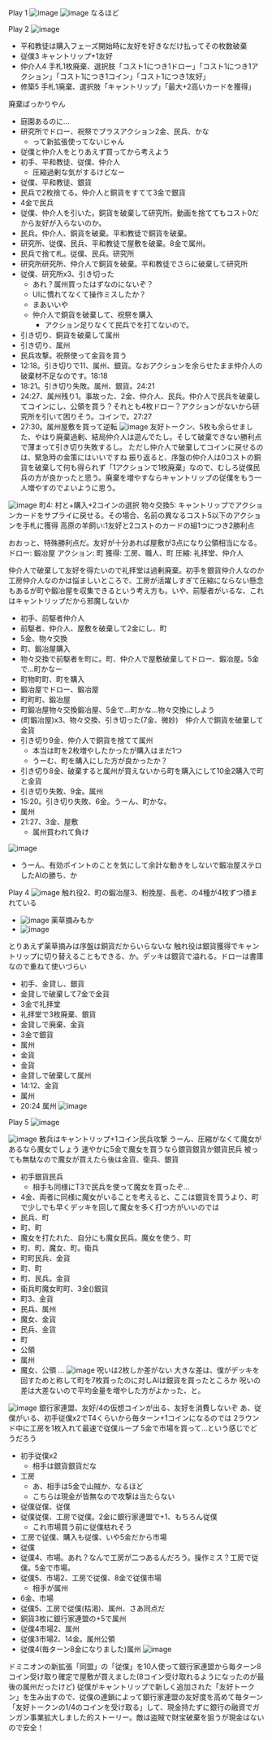 
Play 1
![image](https://gyazo.com/f07efc5a69b08c15b9b1fa11cd659126/thumb/1000)
![image](https://gyazo.com/ca2e74eb2e4854d46dbec9a0c21f8343/thumb/1000)
なるほど

Play 2
![image](https://gyazo.com/c3a730071a32891e141f19e1f7ea8070/thumb/1000)
- 平和教徒は購入フェーズ開始時に友好を好きなだけ払ってその枚数破棄
- 従僕3 キャントリップ+1友好
- 仲介人4 手札1枚廃棄、選択肢「コスト1につき1ドロー」「コスト1につき1アクション」「コスト1につき1コイン」「コスト1につき1友好」
- 修築5 手札1廃棄、選択肢「キャントリップ」「最大+2高いカードを獲得」

廃棄ばっかりやん
- 庭園あるのに…
- 研究所でドロー、祝祭でプラスアクション2金、民兵、かな
    - って新拡張使ってないじゃん
- 従僕と仲介人をとりあえず買ってから考えよう
- 初手、平和教徒、従僕、仲介人
    - 圧縮過剰な気がするけどなー
- 従僕、平和教徒、銀貨
- 民兵で2枚捨てる。仲介人と銅貨をすてて3金で銀貨
- 4金で民兵
- 従僕、仲介人を引いた。銅貨を破棄して研究所。動画を捨ててもコスト0だから友好が入らないのか。
- 民兵。仲介人、銅貨を破棄。平和教徒で銅貨を破棄。
- 研究所、従僕、民兵、平和教徒で屋敷を破棄。8金で属州。
- 民兵で捨て札。従僕、民兵。研究所
- 研究所研究所、仲介人で銅貨を破棄。平和教徒でさらに破棄して研究所
- 従僕、研究所x3、引き切った
    - あれ？属州買ったはずなのにないぞ？
    - UIに慣れてなくて操作ミスしたか？
    - まあいいや
    - 仲介人で銅貨を破棄して、祝祭を購入
        - アクション足りなくて民兵でを打てないので。
- 引き切り、銅貨を破棄して属州
- 引き切り、属州
- 民兵攻撃。祝祭使って金貨を買う
- 12:18。引き切りで11、属州、銀貨。なおアクションを余らせたまま仲介人の破棄材不足なのです。18:18
- 18:21。引き切り失敗。属州、銀貨。24:21
- 24:27、属州残り1。事故った、2金、仲介人、民兵。仲介人で民兵を破棄してコインにし、公領を買う？それとも4枚ドロー？アクションがないから研究所を引いて困りそう。コインで。27:27
- 27:30。属州屋敷を買って逆転
![image](https://gyazo.com/6931aaf1473027f3072f91a45746be9c/thumb/1000)
友好トークン、5枚も余らせました、やはり廃棄過剰、結局仲介人は遊んでたし。そして破棄できない勝利点で薄まって引き切り失敗するし。
ただし仲介人で破棄してコインに戻せるのは、緊急時の金策にはいいですね
振り返ると、序盤の仲介人は0コストの銅貨を破棄して何も得られず「1アクションで1枚廃棄」なので、むしろ従僕民兵の方が良かったと思う。廃棄を増やすならキャントリップの従僕をもう一人増やすのでよいように思う。

![image](https://gyazo.com/595a14e2092c881b006a61176d5ae95f/thumb/1000)
町4: 村と+購入+2コインの選択
物々交換5: キャントリップでアクションカードをサプライに戻せる。その場合、名前の異なるコスト5以下のアクションを手札に獲得
高原の羊飼い:1友好と2コストのカードの組1つにつき2勝利点

おおっと、特殊勝利点だ。友好が十分あれば屋敷が3点になり公領相当になる。
ドロー: 鍛冶屋
アクション: 町
獲得: 工房、職人、町
圧縮: 礼拝堂、仲介人

仲介人で破棄して友好を得たいので礼拝堂は過剰廃棄。初手を銀貨仲介人なのか工房仲介人なのかは悩ましいところで、工房が活躍しすぎて圧縮にならない懸念もあるが町や鍛冶屋を収集できるという考え方も。いや、前駆者がいるな、これはキャントリップだから邪魔しないか
- 初手、前駆者仲介人
- 前駆者、仲介人、屋敷を破棄して2金にし、町
- 5金、物々交換
- 町、鍛冶屋購入
- 物々交換で前駆者を町に。町、仲介人で屋敷破棄してドロー、鍛冶屋。5金で…町かなー
- 町物町町、町を購入
- 鍛冶屋でドロー、鍛冶屋
- 町町町、鍛冶屋
- 町鍛冶屋物々交換鍛冶屋、5金で…町かな…物々交換にしよう
- (町鍛冶屋)x3、物々交換、引き切った(7金、微妙)　仲介人で銅貨を破棄して金貨
- 引き切り9金、仲介人で銅貨を捨てて属州
    - 本当は町を2枚増やしたかったが購入はまだ1つ
    - うーむ、町を購入にした方が良かったか？
- 引き切り8金、破棄すると属州が買えないから町を購入にして10金2購入で町と金貨
- 引き切り失敗、9金。属州
- 15:20。引き切り失敗、6金。うーん、町かな。
- 属州
- 21:27、3金、屋敷
    - 属州買われて負け

![image](https://gyazo.com/a5bbf45de5888c5b8364ac9f79148c3f/thumb/1000)
- うーん、有効ポイントのことを気にして余計な動きをしないで鍛冶屋ステロしたAIの勝ち、か

Play 4
![image](https://gyazo.com/7bf44124d984970d008f883325cf16db/thumb/1000)
触れ役2、町の鍛冶屋3、粉挽屋、長老、の4種が4枚ずつ積まれている
- ![image](https://gyazo.com/25dce066468e4861acce891c34c87ae7/thumb/1000)
薬草摘みもか
- ![image](https://gyazo.com/604d49e31953abfbefad44ab38701a74/thumb/1000)

とりあえず薬草摘みは序盤は銅貨だからいらないな
触れ役は銀貨獲得でキャントリップに切り替えることもできる、か。デッキは銀貨で溢れる。ドローは書庫なので重ねて使いづらい
- 初手、金貸し、銀貨
- 金貸しで破棄して7金で金貨
- 3金で礼拝堂
- 礼拝堂で3枚廃棄、銀貨
- 金貸しで廃棄、金貨
- 3金で銀貨
- 属州
- 金貨
- 金貨
- 金貸しで破棄して属州
- 14:12、金貨
- 属州
- 20:24 属州
![image](https://gyazo.com/bc206cbf931d215d364d0bf8d9861a2c/thumb/1000)

Play 5
![image](https://gyazo.com/7d5c7e42aacd6e3a50f957102626ca5b/thumb/1000)

![image](https://gyazo.com/7131cda24f52d4a3d44efc85eccb63ac/thumb/1000)
散兵はキャントリップ+1コイン民兵攻撃
うーん、圧縮がなくて魔女があるなら魔女でしょう
速やかに5金で魔女を買うなら銀貨銀貨か銀貨民兵
被っても無駄なので魔女が買えたら後は金貨、衛兵、銀貨
- 初手銀貨民兵
    - 相手も同様にT3で民兵を使って魔女を買ったぞ…
- 4金、両者に同様に魔女がいることを考えると、ここは銀貨を買うより、町で少しでも早くデッキを回して魔女を多く打つ方がいいのでは
- 民兵、町
- 町、町
- 魔女を打たれた、自分にも魔女民兵。魔女を使う、町
- 町、町、魔女、町。衛兵
- 町町民兵、金貨
- 町、町
- 町、民兵。金貨
- 衛兵町魔女町町、3金()銀貨
- 町3、金貨
- 民兵、属州
- 魔女、金貨
- 民兵、金貨
- 町
- 公領
- 属州
- 魔女、公領
…
![image](https://gyazo.com/8491fd0bd5df5bcd8736e2adc273eb8d/thumb/1000)
呪いは2枚しか差がない
大きな差は、僕がデッキを回すためと称して町を7枚買ったのに対しAIは銀貨を買ったところか
呪いの差は大差ないので平均金量を増やした方がよかった、と。

![image](https://gyazo.com/8dd1ad6e29fcf307f95ac251e60024df/thumb/1000)
銀行家連盟、友好/4の仮想コインが出る、友好を消費しないぞ
あ、従僕がいる、初手従僕x2でT4くらいから毎ターン+1コインになるのでは
2ラウンド中に工房を1枚入れて最速で従僕ループ
5金で市場を買って…という感じでどうだろう
- 初手従僕x2
    - 相手は銀貨銀貨だな
- 工房
    - あ、相手は5金で山賊か、なるほど
    - こちらは現金が皆無なので攻撃は当たらない
- 従僕従僕、従僕
- 従僕従僕、工房で従僕。2金に銀行家連盟で+1、もちろん従僕
    - これ市場買う前に従僕枯れそう
- 工房で従僕、購入も従僕、いや5金だから市場
- 従僕
- 従僕4、市場。あれ？なんで工房が二つあるんだろう。操作ミス？工房で従僕。5金で市場。
- 従僕5、市場2、工房で従僕、8金で従僕市場
    - 相手が属州
- 6金、市場
- 従僕5、工房で従僕(枯渇)、属州、さあ同点だ
- 銅貨3枚に銀行家連盟の+5で属州
- 従僕4市場2、属州
- 従僕3市場2、14金。属州公領
- 従僕4(毎ターン8金になりました)属州
![image](https://gyazo.com/a41f5c4851dc450691c07e7d2bdccd33/thumb/1000)

ドミニオンの新拡張「同盟」の「従僕」を10人使って銀行家連盟から毎ターン8コイン受け取り確定で屋敷が買えました(8コイン受け取れるようになったのが最後の属州だったけど)
従僕がキャントリップで新しく追加された「友好トークン」を生み出すので、従僕の連鎖によって銀行家連盟の友好度を高めて毎ターン「友好トークンの1/4のコインを受け取る」して、現金持たずに銀行の融資でガンガン事業拡大しました的ストーリー。敵は盗賊で財宝破棄を狙うが現金はないので安全！
